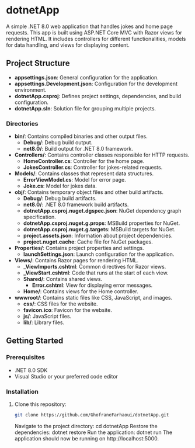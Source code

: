 # dotnetApp

A simple .NET 8.0 web application that handles jokes and home page requests. This app is built using ASP.NET Core MVC with Razor views for rendering HTML. It includes controllers for different functionalities, models for data handling, and views for displaying content.

## Project Structure

- **appsettings.json**: General configuration for the application.
- **appsettings.Development.json**: Configuration for the development environment.
- **dotnetApp.csproj**: Defines project settings, dependencies, and build configuration.
- **dotnetApp.sln**: Solution file for grouping multiple projects.

### Directories

- **bin/**: Contains compiled binaries and other output files.
  - **Debug/**: Debug build output.
  - **net8.0/**: Build output for .NET 8.0 framework.
- **Controllers/**: Contains controller classes responsible for HTTP requests.
  - **HomeController.cs**: Controller for the home page.
  - **JokesController.cs**: Controller for jokes-related requests.
- **Models/**: Contains classes that represent data structures.
  - **ErrorViewModel.cs**: Model for error page.
  - **Joke.cs**: Model for jokes data.
- **obj/**: Contains temporary object files and other build artifacts.
  - **Debug/**: Debug build artifacts.
  - **net8.0/**: .NET 8.0 framework build artifacts.
  - **dotnetApp.csproj.nuget.dgspec.json**: NuGet dependency graph specification.
  - **dotnetApp.csproj.nuget.g.props**: MSBuild properties for NuGet.
  - **dotnetApp.csproj.nuget.g.targets**: MSBuild targets for NuGet.
  - **project.assets.json**: Information about project dependencies.
  - **project.nuget.cache**: Cache file for NuGet packages.
- **Properties/**: Contains project properties and settings.
  - **launchSettings.json**: Launch configuration for the application.
- **Views/**: Contains Razor pages for rendering HTML.
  - **\_ViewImports.cshtml**: Common directives for Razor views.
  - **\_ViewStart.cshtml**: Code that runs at the start of each view.
  - **Shared/**: Contains shared views.
    - **Error.cshtml**: View for displaying error messages.
  - **Home/**: Contains views for the Home controller.
- **wwwroot/**: Contains static files like CSS, JavaScript, and images.
  - **css/**: CSS files for the website.
  - **favicon.ico**: Favicon for the website.
  - **js/**: JavaScript files.
  - **lib/**: Library files.

## Getting Started

### Prerequisites

- .NET 8.0 SDK
- Visual Studio or your preferred code editor

### Installation

1. Clone this repository:

   ```bash
   git clone https://github.com/GhofraneFarhaoui/dotnetApp.git
   ```

   Navigate to the project directory:
   cd dotnetApp
   Restore the dependencies:
   dotnet restore
   Run the application:
   dotnet run
   The application should now be running on http://localhost:5000.
